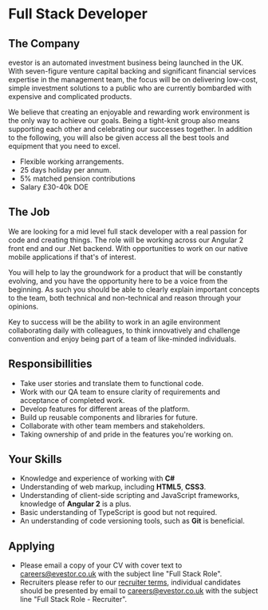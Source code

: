 # Full Stack Developer

## The Company
evestor is an automated investment business being launched in the UK. With seven-figure venture capital backing and significant financial services expertise in the management team, the focus will be on delivering low-cost, simple investment solutions to a public who are currently bombarded with expensive and complicated products.

We believe that creating an enjoyable and rewarding work environment is the only way to achieve our goals. Being a tight-knit group also means supporting each other and celebrating our successes together.  In addition to the following, you will also be given access all the best tools and equipment that you need to excel.

* Flexible working arrangements.
* 25 days holiday per annum.
* 5% matched pension contributions
* Salary £30-40k DOE

## The Job
We are looking for a mid level full stack developer with a real passion for code and creating things. The role will be working across our Angular 2 front end and our .Net backend. With opportunities to work on our native mobile applications if that's of interest.

You will help to lay the groundwork for a product that will be constantly evolving, and you have the opportunity here to be a voice from the beginning. As such you should be able to clearly explain important concepts to the team, both technical and non-technical and reason through your opinions.

Key to success will be the ability to work in an agile environment collaborating daily with colleagues, to think innovatively and challenge convention and enjoy being part of a team of like-minded individuals.

## Responsibillities
* Take user stories and translate them to functional code.
* Work with our QA team to ensure clarity of requirements and acceptance of completed work.
* Develop features for different areas of the platform.
* Build up reusable components and libraries for future.
* Collaborate with other team members and stakeholders.
* Taking ownership of and pride in the features you're working on.

## Your Skills
* Knowledge and experience of working with **C#**
* Understanding of web markup, including **HTML5**, **CSS3**. 
* Understanding of client-side scripting and JavaScript frameworks, knowledge of **Angular 2** is a plus.
* Basic understanding of TypeScript is good but not required.
* An understanding of code versioning tools, such as **Git** is beneficial.

## Applying
* Please email a copy of your CV with cover text to careers@evestor.co.uk with the subject line "Full Stack Role".
* Recruiters please refer to our [recruiter terms](http://evestor.co.uk/recruiter-terms), individual candidates should be presented by email to careers@evestor.co.uk with the subject line "Full Stack Role - Recruiter".
